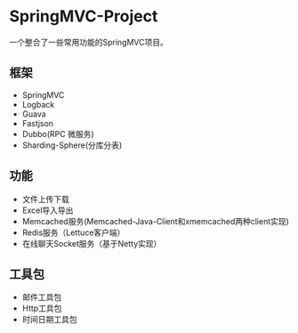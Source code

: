# SpringMVC-Project

一个整合了一些常用功能的SpringMVC项目。

## 框架

- SpringMVC
- Logback
- Guava
- Fastjson
- Dubbo(RPC 微服务)
- Sharding-Sphere(分库分表)

## 功能

- 文件上传下载
- Excel导入导出
- Memcached服务(Memcached-Java-Client和xmemcached两种client实现)
- Redis服务（Lettuce客户端）
- 在线聊天Socket服务（基于Netty实现）

## 工具包

- 邮件工具包
- Http工具包
- 时间日期工具包
